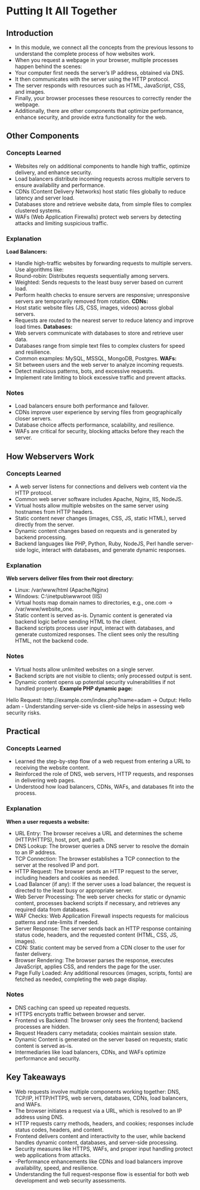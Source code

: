 # Putting It All Together

## Introduction
- In this module, we connect all the concepts from the previous lessons to understand the complete process of how websites work.
- When you request a webpage in your browser, multiple processes happen behind the scenes:
- Your computer first needs the server’s IP address, obtained via DNS.
- It then communicates with the server using the HTTP protocol.
- The server responds with resources such as HTML, JavaScript, CSS, and images.
- Finally, your browser processes these resources to correctly render the webpage.
- Additionally, there are other components that optimize performance, enhance security, and provide extra functionality for the web.


## Other Components

### Concepts Learned
- Websites rely on additional components to handle high traffic, optimize delivery, and enhance security.
- Load balancers distribute incoming requests across multiple servers to ensure availability and performance.
- CDNs (Content Delivery Networks) host static files globally to reduce latency and server load.
- Databases store and retrieve website data, from simple files to complex clustered systems.
- WAFs (Web Application Firewalls) protect web servers by detecting attacks and limiting suspicious traffic.

### Explanation
**Load Balancers:**
- Handle high-traffic websites by forwarding requests to multiple servers. Use algorithms like:
- Round-robin: Distributes requests sequentially among servers.
- Weighted: Sends requests to the least busy server based on current load.
- Perform health checks to ensure servers are responsive; unresponsive servers are temporarily removed from rotation.
**CDNs:**
- Host static website files (JS, CSS, images, videos) across global servers.
- Requests are routed to the nearest server to reduce latency and improve load times.
**Databases:**
- Web servers communicate with databases to store and retrieve user data.
- Databases range from simple text files to complex clusters for speed and resilience.
- Common examples: MySQL, MSSQL, MongoDB, Postgres.
**WAFs:**
- Sit between users and the web server to analyze incoming requests.
- Detect malicious patterns, bots, and excessive requests.
- Implement rate limiting to block excessive traffic and prevent attacks.

### Notes
- Load balancers ensure both performance and failover.
- CDNs improve user experience by serving files from geographically closer servers.
- Database choice affects performance, scalability, and resilience.
- WAFs are critical for security, blocking attacks before they reach the server.


## How Webservers Work

### Concepts Learned
- A web server listens for connections and delivers web content via the HTTP protocol.
- Common web server software includes Apache, Nginx, IIS, NodeJS.
- Virtual hosts allow multiple websites on the same server using hostnames from HTTP headers.
- Static content never changes (images, CSS, JS, static HTML), served directly from the server.
- Dynamic content changes based on requests and is generated by backend processing.
- Backend languages like PHP, Python, Ruby, NodeJS, Perl handle server-side logic, interact with databases, and generate dynamic responses.

### Explanation
**Web servers deliver files from their root directory:**
- Linux: /var/www/html (Apache/Nginx)
- Windows: C:\inetpub\wwwroot (IIS)
- Virtual hosts map domain names to directories, e.g., one.com → /var/www/website_one.
- Static content is served as-is. Dynamic content is generated via backend logic before sending HTML to the client.
- Backend scripts process user input, interact with databases, and generate customized responses. The client sees only the resulting HTML, not the backend code.

### Notes
- Virtual hosts allow unlimited websites on a single server.
- Backend scripts are not visible to clients; only processed output is sent.
- Dynamic content opens up potential security vulnerabilities if not handled properly.
**Example PHP dynamic page:**
<html>
<body>
Hello <?php echo $_GET["name"]; ?>
</body>
</html>
Request: http://example.com/index.php?name=adam → Output: <html><body>Hello adam</body></html>
- Understanding server-side vs client-side helps in assessing web security risks.



## Practical

### Concepts Learned
- Learned the step-by-step flow of a web request from entering a URL to receiving the website content.
- Reinforced the role of DNS, web servers, HTTP requests, and responses in delivering web pages.
- Understood how load balancers, CDNs, WAFs, and databases fit into the process.

### Explanation
**When a user requests a website:**
- URL Entry: The browser receives a URL and determines the scheme (HTTP/HTTPS), host, port, and path.
- DNS Lookup: The browser queries a DNS server to resolve the domain to an IP address.
- TCP Connection: The browser establishes a TCP connection to the server at the resolved IP and port.
- HTTP Request: The browser sends an HTTP request to the server, including headers and cookies as needed.
- Load Balancer (if any): If the server uses a load balancer, the request is directed to the least busy or appropriate server.
- Web Server Processing: The web server checks for static or dynamic content, processes backend scripts if necessary, and retrieves any required data from databases.
- WAF Checks: Web Application Firewall inspects requests for malicious patterns and rate-limits if needed.
- Server Response: The server sends back an HTTP response containing status code, headers, and the requested content (HTML, CSS, JS, images).
- CDN: Static content may be served from a CDN closer to the user for faster delivery.
- Browser Rendering: The browser parses the response, executes JavaScript, applies CSS, and renders the page for the user.
- Page Fully Loaded: Any additional resources (images, scripts, fonts) are fetched as needed, completing the web page display.

### Notes
- DNS caching can speed up repeated requests.
- HTTPS encrypts traffic between browser and server.
- Frontend vs Backend: The browser only sees the frontend; backend processes are hidden.
- Request Headers carry metadata; cookies maintain session state.
- Dynamic Content is generated on the server based on requests; static content is served as-is.
- Intermediaries like load balancers, CDNs, and WAFs optimize performance and security.


## Key Takeaways
- Web requests involve multiple components working together: DNS, TCP/IP, HTTP/HTTPS, web servers, databases, CDNs, load balancers, and WAFs.
- The browser initiates a request via a URL, which is resolved to an IP address using DNS.
- HTTP requests carry methods, headers, and cookies; responses include status codes, headers, and content.
- Frontend delivers content and interactivity to the user, while backend handles dynamic content, databases, and server-side processing.
- Security measures like HTTPS, WAFs, and proper input handling protect web applications from attacks.
- -Performance enhancements like CDNs and load balancers improve availability, speed, and resilience.
- Understanding the full request-response flow is essential for both web development and web security assessments.

